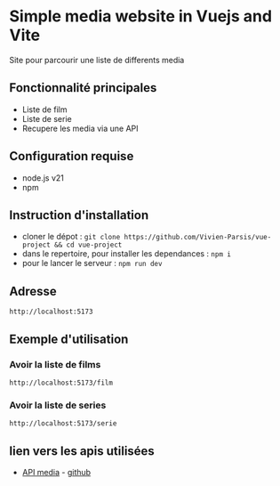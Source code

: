 # Simple media website in Vuejs and Vite
Site pour parcourir une liste de differents media

## Fonctionnalité principales
- Liste de film
- Liste de serie
- Recupere les media via une API

## Configuration requise
- node.js v21
- npm

## Instruction d'installation
- cloner le dépot : `git clone https://github.com/Vivien-Parsis/vue-project && cd vue-project`
- dans le repertoire, pour installer les dependances : `npm i`
- pour le lancer le serveur : `npm run dev`

## Adresse

`http://localhost:5173`

## Exemple d'utilisation

### Avoir la liste de films

`http://localhost:5173/film`

### Avoir la liste de series

`http://localhost:5173/serie`

## lien vers les apis utilisées

- [API media](https://vue-project-api-57ap.onrender.com) - [github](https://github.com/Vivien-Parsis/vue-project-api)